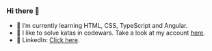 ### Hi there 👋


- 🌱 I’m currently learning HTML, CSS, TypeScript and Angular.
- :martial_arts_uniform: I like to solve katas in codewars. Take a look at my account [here](https://www.codewars.com/users/benjaminPerez).
- :office: LinkedIn: [Click here](https://www.linkedin.com/in/benjam%C3%ADn-bilal-p%C3%A9rez-3818b8200/).
